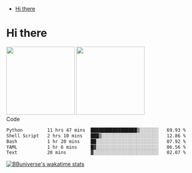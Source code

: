 <!--ts-->
* [Hi there](#hi-there)

<!-- Created by https://github.com/ekalinin/github-markdown-toc -->
<!-- Added by: runner, at: Wed Sep 27 04:19:34 UTC 2023 -->

<!--te-->


# Hi there

<!--
**BBuniverse/BBuniverse** is a ✨ _special_ ✨ repository because its `README.md` (this file) appears on your GitHub profile.

Here are some ideas to get you started:

- 🔭 I’m currently working on ...
- 🌱 I’m currently learning ...
- 👯 I’m looking to collaborate on ...
- 🤔 I’m looking for help with ...
- 💬 Ask me about ...
- 📫 How to reach me: ...
- 😄 Pronouns: ...
- ⚡ Fun fact: ...
-->


<div display="flex">
  <img src="https://github-readme-stats.vercel.app/api?username=BBuniverse&show_icons=true&count_private=true&theme=radical&hide_border=true" height="180"/>
  <img src="https://github-readme-stats.vercel.app/api/top-langs/?username=BBuniverse&layout=compact&theme=radical&hide_border=true" height="180"/>
</div
     

## Code
<!--START_SECTION:waka-->

```txt
Python         11 hrs 47 mins  █████████████████▒░░░░░░░   69.93 %
Shell Script   2 hrs 10 mins   ███▒░░░░░░░░░░░░░░░░░░░░░   12.86 %
Bash           1 hr 20 mins    ██░░░░░░░░░░░░░░░░░░░░░░░   07.92 %
YAML           1 hr 6 mins     █▓░░░░░░░░░░░░░░░░░░░░░░░   06.56 %
Text           20 mins         ▓░░░░░░░░░░░░░░░░░░░░░░░░   02.07 %
```

<!--END_SECTION:waka-->
     
[![BBuniverse's wakatime stats](https://github-readme-stats.vercel.app/api/wakatime?username=BBuniverse)](https://github.com/anuraghazra/github-readme-stats)
